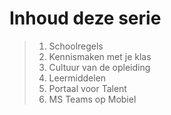 # Inhoud deze serie

> 1. Schoolregels
> 2. Kennismaken met je klas
> 3. Cultuur van de opleiding
> 4. Leermiddelen
> 5. Portaal voor Talent
> 6. MS Teams op Mobiel
 


<!--- ------------ DIT COMMENTAAR LATEN STAAN AUB ------------
------------------ ------------------------------ -----------

------------------ ------------------------------ ------------

------------------ ------------------------------ ------------

------------------ eagle ref:86181826

------------------ ------------------------------ ------------

------------------ ------------------------------ ------------

------------------ ------------------------------ ------------

------------------ DIT COMMENTAAR LATEN STAAN AUB -------- -->
